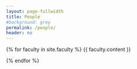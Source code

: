```yaml
---
layout: page-fullwidth
title: People
#background: grey
permalink: /people/
header: no
---
```




<!-- 

## CODE FOR LIST OF FACULTY IN ONE PAGE ##
{% for portfolio in site.portfolio %}
<h2>{{ portfolio.title }}</h2>
{{ portfolio.content }}

{% endfor %} -->

{% for faculty in site.faculty %}
{{ faculty.content }}

{% endfor %}